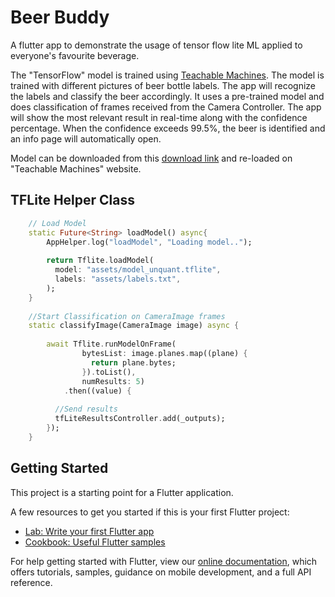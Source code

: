 # Beer Buddy

A flutter app to demonstrate the usage of tensor flow lite ML applied to everyone's favourite beverage.


The "TensorFlow" model is trained using [Teachable Machines](https://teachablemachine.withgoogle.com/train). The model is trained with different pictures of beer bottle labels. 
The app will recognize the labels and classify the beer accordingly. It uses a pre-trained model and does classification of frames received from the Camera Controller. The app will show the most relevant result in real-time along with the confidence percentage.
When the confidence exceeds 99.5%, the beer is identified and an info page will automatically open.

Model can be downloaded from this [download link](https://drive.google.com/file/d/1IIUr2OVBKPS12rXb8F13n87Ypqj-9GBO/view?usp=sharing) and re-loaded on "Teachable Machines" website.

## TFLite Helper Class

```dart
    // Load Model
    static Future<String> loadModel() async{
        AppHelper.log("loadModel", "Loading model..");
    
        return Tflite.loadModel(
          model: "assets/model_unquant.tflite",
          labels: "assets/labels.txt",
        );
    }
    
    //Start Classification on CameraImage frames
    static classifyImage(CameraImage image) async {
    
        await Tflite.runModelOnFrame(
                bytesList: image.planes.map((plane) {
                  return plane.bytes;
                }).toList(),
                numResults: 5)
            .then((value) {
      
          //Send results
          tfLiteResultsController.add(_outputs);
        });
    }
```

## Getting Started

This project is a starting point for a Flutter application.

A few resources to get you started if this is your first Flutter project:

- [Lab: Write your first Flutter app](https://flutter.dev/docs/get-started/codelab)
- [Cookbook: Useful Flutter samples](https://flutter.dev/docs/cookbook)

For help getting started with Flutter, view our
[online documentation](https://flutter.dev/docs), which offers tutorials,
samples, guidance on mobile development, and a full API reference.
